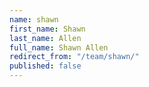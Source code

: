 ```yaml
---
name: shawn
first_name: Shawn
last_name: Allen
full_name: Shawn Allen
redirect_from: "/team/shawn/"
published: false
---
```


